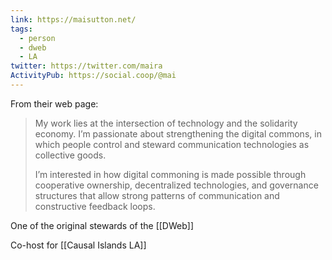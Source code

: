 ```yaml
---
link: https://maisutton.net/
tags:
  - person
  - dweb
  - LA
twitter: https://twitter.com/maira
ActivityPub: https://social.coop/@mai
---
```

From their web page:

> My work lies at the intersection of technology and the solidarity economy. I’m passionate about strengthening the digital commons, in which people control and steward communication technologies as collective goods.
> 
> I’m interested in how digital commoning is made possible through cooperative ownership, decentralized technologies, and governance structures that allow strong patterns of communication and constructive feedback loops.

One of the original stewards of the [[DWeb]]

Co-host for [[Causal Islands LA]]